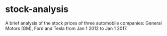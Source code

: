 # stock-analysis
A brief analysis of the stock prices of three automobile companies: General Motors (GM), Ford and Tesla from Jan 1 2012 to Jan 1 2017. 
